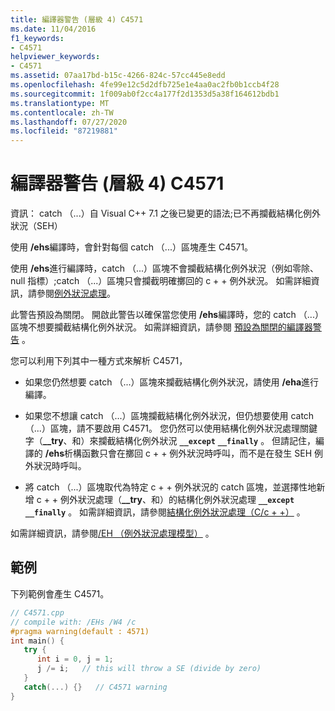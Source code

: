 ```yaml
---
title: 編譯器警告 (層級 4) C4571
ms.date: 11/04/2016
f1_keywords:
- C4571
helpviewer_keywords:
- C4571
ms.assetid: 07aa17bd-b15c-4266-824c-57cc445e8edd
ms.openlocfilehash: 4fe99e12c5d2dfb725e1e4aa0ac2fb0b1ccb4f28
ms.sourcegitcommit: 1f009ab0f2cc4a177f2d1353d5a38f164612bdb1
ms.translationtype: MT
ms.contentlocale: zh-TW
ms.lasthandoff: 07/27/2020
ms.locfileid: "87219881"
---
```

# <a name="compiler-warning-level-4-c4571"></a>編譯器警告 (層級 4) C4571

資訊： catch （...）自 Visual C++ 7.1 之後已變更的語法;已不再攔截結構化例外狀況（SEH）

使用 **/ehs**編譯時，會針對每個 catch （...）區塊產生 C4571。

使用 **/ehs**進行編譯時，catch （...）區塊不會攔截結構化例外狀況（例如零除、null 指標）;catch （...）區塊只會攔截明確擲回的 c + + 例外狀況。  如需詳細資訊，請參閱[例外狀況處理](../../cpp/exception-handling-in-visual-cpp.md)。

此警告預設為關閉。  開啟此警告以確保當您使用 **/ehs**編譯時，您的 catch （...）區塊不想要攔截結構化例外狀況。  如需詳細資訊，請參閱 [預設為關閉的編譯器警告](../../preprocessor/compiler-warnings-that-are-off-by-default.md) 。

您可以利用下列其中一種方式來解析 C4571，

- 如果您仍然想要 catch （...）區塊來攔截結構化例外狀況，請使用 **/eha**進行編譯。

- 如果您不想讓 catch （...）區塊攔截結構化例外狀況，但仍想要使用 catch （...）區塊，請不要啟用 C4571。  您仍然可以使用結構化例外狀況處理關鍵字（**__try**、和）來攔截結構化例外狀況 **`__except`** **`__finally`** 。  但請記住，編譯的 **/ehs**析構函數只會在擲回 c + + 例外狀況時呼叫，而不是在發生 SEH 例外狀況時呼叫。

- 將 catch （...）區塊取代為特定 c + + 例外狀況的 catch 區塊，並選擇性地新增 c + + 例外狀況處理（**__try**、和）的結構化例外狀況處理 **`__except`** **`__finally`** 。  如需詳細資訊，請參閱[結構化例外狀況處理（C/c + +）](../../cpp/structured-exception-handling-c-cpp.md) 。

如需詳細資訊，請參閱[/EH （例外狀況處理模型）](../../build/reference/eh-exception-handling-model.md) 。

## <a name="example"></a>範例

下列範例會產生 C4571。

```cpp
// C4571.cpp
// compile with: /EHs /W4 /c
#pragma warning(default : 4571)
int main() {
   try {
      int i = 0, j = 1;
      j /= i;   // this will throw a SE (divide by zero)
   }
   catch(...) {}   // C4571 warning
}
```
